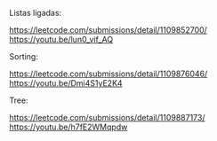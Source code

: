 Listas ligadas:

https://leetcode.com/submissions/detail/1109852700/
https://youtu.be/lun0_vif_AQ


Sorting:

https://leetcode.com/submissions/detail/1109876046/
https://youtu.be/Dmi4S1yE2K4


Tree:

https://leetcode.com/submissions/detail/1109887173/
https://youtu.be/h7fE2WMqpdw
